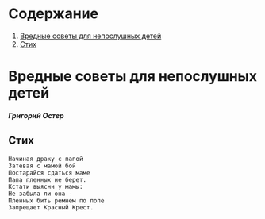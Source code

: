 # Содержание
1. [Вредные советы для непослушных детей](#вредные-советы-для-непослушных-детей)
2. [Стих](#стих)


# Вредные советы для непослушных детей

#### *Григорий Остер*

## Стих

```
Начиная драку с папой  
Затевая с мамой бой  
Постарайся сдаться маме  
Папа пленных не берет.  
Кстати выясни у мамы:  
Не забыла ли она -  
Пленных бить ремнем по попе  
Запрещает Красный Крест.
```

